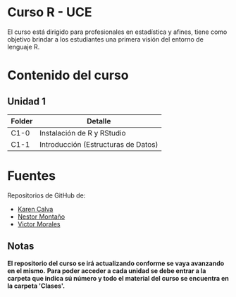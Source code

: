 # Curso R - UCE
 El curso está dirigido para profesionales en estadística y afines, tiene como objetivo brindar a los estudiantes una primera visión del entorno de lenguaje R. 
# Contenido del curso
## Unidad 1
<table>
<thead>
<tr class="header">
<th>Folder</th>
<th>Detalle</th>
</tr>
</thead>
<tbody>
<tr class="odd">
<td>C1-0</td>
<td>Instalación de R y RStudio</td>
</tr>
<tr class="even">
<td>C1-1</td>
<td>Introducción (Estructuras de Datos)</td>
</tr>
</tbody>
</table>

 # Fuentes
 Repositorios de GitHub de:
* [Karen Calva](https://github.com/KarenCalva)
* [Nestor Montaño](https://github.com/nestormontano)
* [Victor Morales](https://github.com/vmoprojs)
 ## Notas
 **El repositorio del curso se irá actualizando conforme se vaya avanzando en el mismo.**
 **Para poder acceder a cada unidad se debe entrar a la carpeta que indica sú número y todo el material del curso se encuentra en la carpeta 'Clases'.**
 
